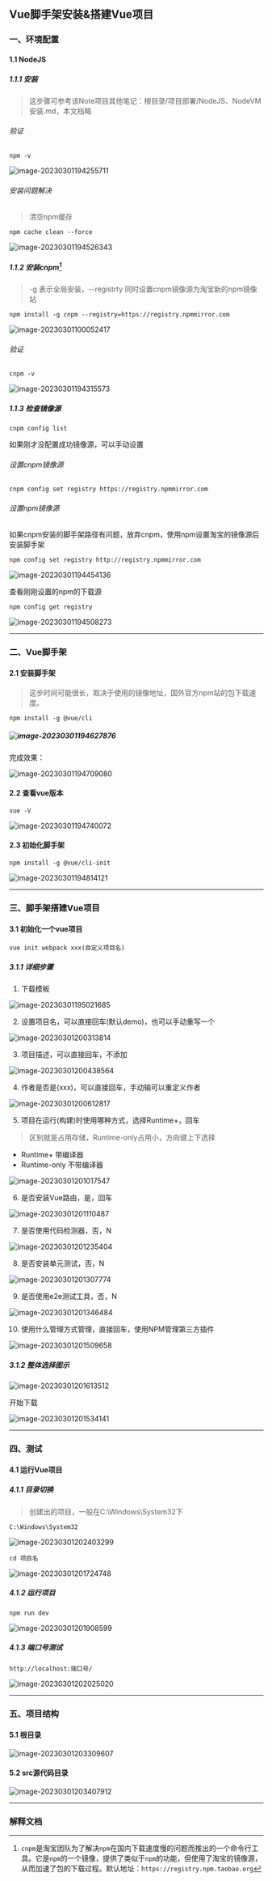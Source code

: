 ## Vue脚手架安装&搭建Vue项目

### 一、环境配置

#### 1.1 NodeJS

##### 1.1.1 安装

> 这步骤可参考该Note项目其他笔记：根目录/项目部署/NodeJS、NodeVM安装.md，本文档略
>

###### 验证

```shell
npm -v
```

![image-20230301194255711](https://typora-picture-zhao.oss-cn-beijing.aliyuncs.com/Typora/202303012035714.png)

###### 安装问题解决

> 清空npm缓存

```shell
npm cache clean --force
```

![image-20230301194526343](https://typora-picture-zhao.oss-cn-beijing.aliyuncs.com/Typora/202303012035881.png)



##### 1.1.2 安装cnpm[^1]

> -g 表示全局安装，--registrty 同时设置cnpm镜像源为淘宝新的npm镜像站

```shell
npm install -g cnpm --registry=https://registry.npmmirror.com
```

![image-20230301100052417](https://typora-picture-zhao.oss-cn-beijing.aliyuncs.com/Typora/202303012035504.png)

###### 验证

```shell
cnpm -v
```

![image-20230301194315573](https://typora-picture-zhao.oss-cn-beijing.aliyuncs.com/Typora/202303012035994.png)



##### 1.1.3 检查镜像源

```shell
cnpm config list
```

如果刚才没配置成功镜像源，可以手动设置

###### 设置cnpm镜像源

```shell
cnpm config set registry https://registry.npmmirror.com
```

###### 设置npm镜像源

如果cnpm安装的脚手架路径有问题，放弃cnpm，使用npm设置淘宝的镜像源后安装脚手架

```shell
npm config set registry http://registry.npmmirror.com
```

![image-20230301194454136](https://typora-picture-zhao.oss-cn-beijing.aliyuncs.com/Typora/202303012035277.png)

查看刚刚设置的npm的下载源

```shell
npm config get registry
```

![image-20230301194508273](https://typora-picture-zhao.oss-cn-beijing.aliyuncs.com/Typora/202303012035107.png)



---



### 二、Vue脚手架

#### 2.1 安装脚手架

> 这步时间可能很长，取决于使用的镜像地址，国外官方npm站的包下载速度。

```shell
npm install -g @vue/cli
```

##### ![image-20230301194627876](https://typora-picture-zhao.oss-cn-beijing.aliyuncs.com/Typora/202303012035806.png)

完成效果：

![image-20230301194709080](https://typora-picture-zhao.oss-cn-beijing.aliyuncs.com/Typora/202303012035243.png)





#### 2.2 查看vue版本

```shell
vue -V
```

![image-20230301194740072](https://typora-picture-zhao.oss-cn-beijing.aliyuncs.com/Typora/202303012035434.png)





#### 2.3 初始化脚手架

```shell
npm install -g @vue/cli-init
```

![image-20230301194814121](https://typora-picture-zhao.oss-cn-beijing.aliyuncs.com/Typora/202303012035986.png)



---



### 三、脚手架搭建Vue项目

#### 3.1 初始化一个vue项目

```shell
vue init webpack xxx(自定义项目名)
```

##### 3.1.1 详细步骤

1. 下载模板

![image-20230301195021685](https://typora-picture-zhao.oss-cn-beijing.aliyuncs.com/Typora/202303012035007.png)

2. 设置项目名，可以直接回车(默认demo)，也可以手动重写一个

![image-20230301200313814](https://typora-picture-zhao.oss-cn-beijing.aliyuncs.com/Typora/202303012035893.png)

3. 项目描述，可以直接回车，不添加

![image-20230301200438564](https://typora-picture-zhao.oss-cn-beijing.aliyuncs.com/Typora/202303012035932.png)

4. 作者是否是(xxx)，可以直接回车，手动输可以重定义作者

![image-20230301200612817](https://typora-picture-zhao.oss-cn-beijing.aliyuncs.com/Typora/202303012035604.png)

5. 项目在运行(构建)时使用哪种方式，选择Runtime+，回车

> 区别就是占用存储，Runtime-only占用小，方向键上下选择

- Runtime+ 带编译器
- Runtime-only 不带编译器



![image-20230301201017547](https://typora-picture-zhao.oss-cn-beijing.aliyuncs.com/Typora/202303012035610.png)

6. 是否安装Vue路由，是，回车

![image-20230301201110487](https://typora-picture-zhao.oss-cn-beijing.aliyuncs.com/Typora/202303012035289.png)

7. 是否使用代码检测器，否，N

![image-20230301201235404](https://typora-picture-zhao.oss-cn-beijing.aliyuncs.com/Typora/202303012035112.png)

8. 是否安装单元测试，否，N

![image-20230301201307774](https://typora-picture-zhao.oss-cn-beijing.aliyuncs.com/Typora/202303012035941.png)

9. 是否使用e2e测试工具，否，N

![image-20230301201346484](https://typora-picture-zhao.oss-cn-beijing.aliyuncs.com/Typora/202303012035553.png)

10. 使用什么管理方式管理，直接回车，使用NPM管理第三方插件

![image-20230301201509658](https://typora-picture-zhao.oss-cn-beijing.aliyuncs.com/Typora/202303012035451.png)



##### 3.1.2 整体选择图示

![image-20230301201613512](https://typora-picture-zhao.oss-cn-beijing.aliyuncs.com/Typora/202303012035032.png)

开始下载

![image-20230301201534141](https://typora-picture-zhao.oss-cn-beijing.aliyuncs.com/Typora/202303012035852.png)



---



### 四、测试

#### 4.1 运行Vue项目

##### 4.1.1 目录切换

> 创建出的项目，一般在C:\Windows\System32下

```http
C:\Windows\System32
```

![image-20230301202403299](https://typora-picture-zhao.oss-cn-beijing.aliyuncs.com/Typora/202303012035528.png)

```shell
cd 项目名
```

![image-20230301201724748](https://typora-picture-zhao.oss-cn-beijing.aliyuncs.com/Typora/202303012035595.png)



##### 4.1.2 运行项目

```shell
npm run dev
```

![image-20230301201908599](https://typora-picture-zhao.oss-cn-beijing.aliyuncs.com/Typora/202303012035276.png)



##### 4.1.3 端口号测试

```http
http://localhost:端口号/
```

![image-20230301202025020](https://typora-picture-zhao.oss-cn-beijing.aliyuncs.com/Typora/202303012035211.png)



---



### 五、项目结构

#### 5.1 根目录

![image-20230301203309607](https://typora-picture-zhao.oss-cn-beijing.aliyuncs.com/Typora/202303012035447.png)





#### 5.2 src源代码目录

![image-20230301203407912](https://typora-picture-zhao.oss-cn-beijing.aliyuncs.com/Typora/202303012036503.png)



---



### 解释文档

[^1]:`cnpm`是淘宝团队为了解决`npm`在国内下载速度慢的问题而推出的一个命令行工具。它是`npm`的一个镜像，提供了类似于`npm`的功能，但使用了淘宝的镜像源，从而加速了包的下载过程。默认地址：`https://registry.npm.taobao.org`